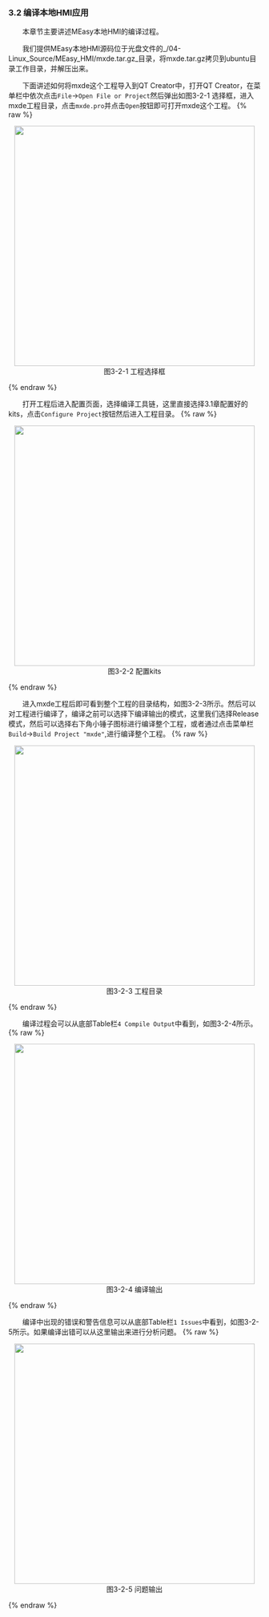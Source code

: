 ### 3.2 编译本地HMI应用

&emsp;&emsp;本章节主要讲述MEasy本地HMI的编译过程。

&emsp;&emsp;我们提供MEasy本地HMI源码位于光盘文件的_/04-Linux\_Source/MEasy\_HMI/mxde.tar.gz_目录，将mxde.tar.gz拷贝到ubuntu目录工作目录，并解压出来。

&emsp;&emsp;下面讲述如何将mxde这个工程导入到QT Creator中，打开QT Creator，在菜单栏中依次点击`File`-&gt;`Open File or Project`然后弹出如图3-2-1 选择框，进入mxde工程目录，点击`mxde.pro`并点击`Open`按钮即可打开mxde这个工程。
{% raw %}
<div  align="center" >
<img src="/imagech/3-4-1.png",alt="cover", width=480 >
</div>
<div align="center" > 图3-2-1 工程选择框 </div>
<p></p>
{% endraw %}  

&emsp;&emsp;打开工程后进入配置页面，选择编译工具链，这里直接选择3.1章配置好的kits，点击`Configure Project`按钮然后进入工程目录。
{% raw %}
<div  align="center" >
<img src="/imagech/3-4-2-kits.png",alt="cover", width=480 >
</div>
<div align="center" > 图3-2-2 配置kits </div>
<p></p>
{% endraw %}  

&emsp;&emsp;进入mxde工程后即可看到整个工程的目录结构，如图3-2-3所示。然后可以对工程进行编译了，编译之前可以选择下编译输出的模式，这里我们选择Release模式，然后可以选择右下角小锤子图标进行编译整个工程，或者通过点击菜单栏`Build`-&gt;`Build Project "mxde"`,进行编译整个工程。
{% raw %}
<div  align="center" >
<img src="/imagech/3-4-3.png",alt="cover", width=480 >
</div>
<div align="center" > 图3-2-3 工程目录 </div>
<p></p>
{% endraw %}  

&emsp;&emsp;编译过程会可以从底部Table栏`4 Compile Output`中看到，如图3-2-4所示。
{% raw %}
<div  align="center" >
<img src="/imagech/3-4-4compile.png",alt="cover", width=480 >
</div>
<div align="center" > 图3-2-4 编译输出 </div>
<p></p>
{% endraw %}  

&emsp;&emsp;编译中出现的错误和警告信息可以从底部Table栏`1 Issues`中看到，如图3-2-5所示。如果编译出错可以从这里输出来进行分析问题。
{% raw %}
<div  align="center" >
<img src="/imagech/3-4-5 issues.png",alt="cover", width=480 >
</div>
<div align="center" > 图3-2-5 问题输出 </div>
<p></p>
{% endraw %}  

